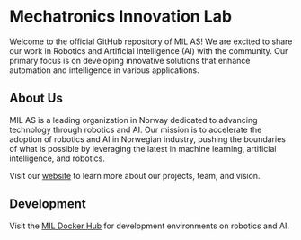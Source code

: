 # Mechatronics Innovation Lab

Welcome to the official GitHub repository of MIL AS! We are excited to share our work in Robotics and Artificial Intelligence (AI) with the community. Our primary focus is on developing innovative solutions that enhance automation and intelligence in various applications.

## About Us

MIL AS is a leading organization in Norway dedicated to advancing technology through robotics and AI. Our mission is to accelerate the adoption of robotics and AI in Norwegian industry, pushing the boundaries of what is possible by leveraging the latest in machine learning, artificial intelligence, and robotics.

Visit our [website](https://mil-as.no) to learn more about our projects, team, and vision.

## Development

Visit the [MIL Docker Hub](https://hub.docker.com/orgs/milasno) for development environments on robotics and AI.
